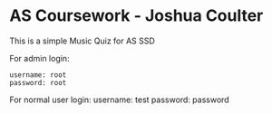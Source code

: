 # AS Coursework - Joshua Coulter

This is a simple Music Quiz for AS SSD

For admin login:

    username: root
    password: root

For normal user login:
    username: test
    password: password
